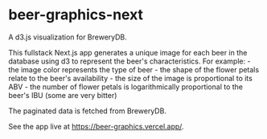 # beer-graphics-next
A d3.js visualization for BreweryDB.

This fullstack Next.js app generates a unique image for each beer in the database using d3 to represent the beer's characteristics. For example:
    - the image color represents the type of beer
    - the shape of the flower petals relate to the beer's availability
    - the size of the image is proportional to its ABV
    - the number of flower petals is logarithmically proportional to the beer's IBU (some are very bitter)

The paginated data is fetched from BreweryDB.

See the app live at https://beer-graphics.vercel.app/.